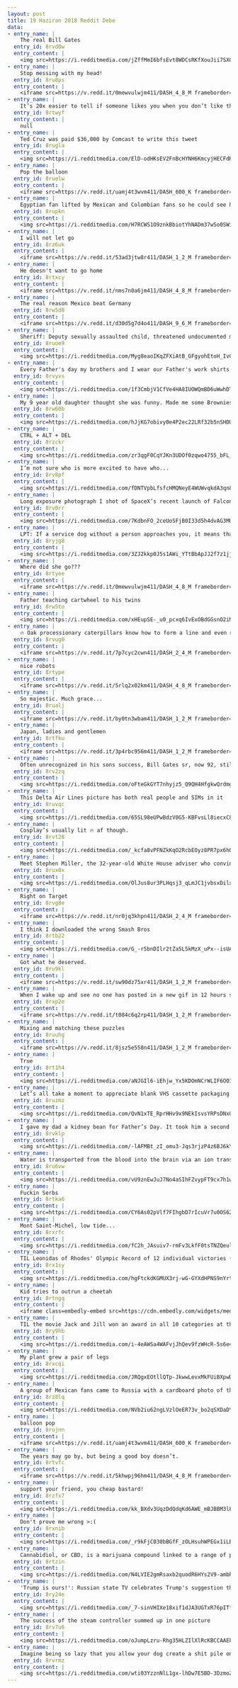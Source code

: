 ```yaml
---
layout: post
title: 19 Haziran 2018 Reddit Debe
data:
- entry_name: |
    The real Bill Gates
  entry_id: 8rvd0w
  entry_content: |
    <img src=https://i.redditmedia.com/jZffMmI6bfsEvt8WDCsRKfXouJii7SXGOyrA7RXzzWY.png?s=7c377fcd74fd401f043454f76938831f frameborder=0>
- entry_name: |
    Stop messing with my head!
  entry_id: 8ru8ps
  entry_content: |
    <iframe src=https://v.redd.it/0mewvulwjm411/DASH_4_8_M frameborder=0></iframe>
- entry_name: |
    It’s 20x easier to tell if someone likes you when you don’t like them back.
  entry_id: 8rtwyf
  entry_content: |
    null
- entry_name: |
    Ted Cruz was paid $36,000 by Comcast to write this tweet
  entry_id: 8rugla
  entry_content: |
    <img src=https://i.redditmedia.com/ElD-odHKsEV2FnBcHYNH6KmcyjHECFdR4qE7lf3RzMw.jpg?s=52d33440eca6c0cd147806e8d252b35b frameborder=0>
- entry_name: |
    Pop the balloon
  entry_id: 8ruelw
  entry_content: |
    <iframe src=https://v.redd.it/uamj4t3wvm411/DASH_600_K frameborder=0></iframe>
- entry_name: |
    Egyptian fan lifted by Mexican and Colombian fans so he could see his team play.
  entry_id: 8rupkn
  entry_content: |
    <img src=https://i.redditmedia.com/H7RCWS1O9znkBbiotYhNADm37wSo0SWiSvcurwCD5bk.jpg?s=1eae812ed1f9b78ebc17f34f1e687198 frameborder=0>
- entry_name: |
    I will not let go
  entry_id: 8rz6uk
  entry_content: |
    <iframe src=https://v.redd.it/53ad3jtw8r411/DASH_1_2_M frameborder=0></iframe>
- entry_name: |
    He doesn't want to go home
  entry_id: 8rtxcy
  entry_content: |
    <iframe src=https://v.redd.it/nms7n0a6jm411/DASH_4_8_M frameborder=0></iframe>
- entry_name: |
    The real reason Mexico beat Germany
  entry_id: 8rw5d8
  entry_content: |
    <iframe src=https://v.redd.it/d30d5g7d4o411/DASH_9_6_M frameborder=0></iframe>
- entry_name: |
    Sheriff: Deputy sexually assaulted child, threatened undocumented mom if she reported it
  entry_id: 8ruoe9
  entry_content: |
    <img src=https://i.redditmedia.com/Myg8eaoIKqZFXiAtB_GFgyohEtoH_IvCvU74ccX02DA.jpg?s=7587ac34a2bdae5240eb53e652202e60 frameborder=0>
- entry_name: |
    Every Father's day my brothers and I wear our Father's work shirts. He died 18 years ago
  entry_id: 8rvyvs
  entry_content: |
    <img src=https://i.redditmedia.com/1f3CmbjV1CfVe4HA8IUOWQmBD6uWwhDT7E7E64RqlMg.jpg?s=8b882143f223563bc083439450b244dc frameborder=0>
- entry_name: |
    My 9 year old daughter thought she was funny. Made me some Brownies for Father's Day.
  entry_id: 8rw60b
  entry_content: |
    <img src=https://i.redditmedia.com/hJjKG7obivy0e4P2ec22LRf32b5nSHDU0IUkNMpOXuY.jpg?s=f4994916f91cb22c0f1549d7544c74f9 frameborder=0>
- entry_name: |
    CTRL + ALT + DEL
  entry_id: 8rzckr
  entry_content: |
    <img src=https://i.redditmedia.com/zr3qgF0CqYJKn3UDOf0zqwo4755_bFL_czQDU36Gs4E.png?s=a7350db0f87318fe97537189bfe065a0 frameborder=0>
- entry_name: |
    I’m not sure who is more excited to have who...
  entry_id: 8rv8pf
  entry_content: |
    <img src=https://i.redditmedia.com/fDNTVpbLfsfcHMQNeyE4WUWvqkdA3qn8Y51VSCs7EPY.jpg?s=9ca90626b95c752611690496d7931e90 frameborder=0>
- entry_name: |
    Long exposure photograph I shot of SpaceX’s recent launch of Falcon 9 and SES-12
  entry_id: 8rv0rr
  entry_content: |
    <img src=https://i.redditmedia.com/7KdbnFO_2ceUoSFjB0I33d5h4dvAG3MUuGruiHUVKAQ.jpg?s=031dfd7c67739fd14a392f99eba86989 frameborder=0>
- entry_name: |
    LPT: If a service dog without a person approaches you, it means that the person is in need of help.
  entry_id: 8ryjg8
  entry_content: |
    <img src=https://i.redditmedia.com/3ZJ2kkp0J5s1AWi_YTtBbApJJ2f7z1jj9DrMFAim4Lo.jpg?s=bda0d9ef5d2644272485304568d53f14 frameborder=0>
- entry_name: |
    Where did she go???
  entry_id: 8rtyee
  entry_content: |
    <iframe src=https://v.redd.it/0mewvulwjm411/DASH_4_8_M frameborder=0></iframe>
- entry_name: |
    Father teaching cartwheel to his twins
  entry_id: 8rw5to
  entry_content: |
    <img src=https://i.redditmedia.com/xHEupSE-_u0_pcxq6IvExOBdGGsnO2iMsGiuZsh4lLs.png?s=abee8d2f085e2f04ce4adb33706b8393 frameborder=0>
- entry_name: |
    🔥 Oak processionary caterpillars know how to form a line and even merge
  entry_id: 8rvug0
  entry_content: |
    <iframe src=https://v.redd.it/7p7cyc2cwn411/DASH_2_4_M frameborder=0></iframe>
- entry_name: |
    nice robots
  entry_id: 8rtype
  entry_content: |
    <iframe src=https://v.redd.it/5rlq2x02km411/DASH_4_8_M frameborder=0></iframe>
- entry_name: |
    So majestic. Much grace...
  entry_id: 8rualj
  entry_content: |
    <iframe src=https://v.redd.it/by0tn3wbam411/DASH_1_2_M frameborder=0></iframe>
- entry_name: |
    Japan, ladies and gentlemen
  entry_id: 8rtfku
  entry_content: |
    <iframe src=https://v.redd.it/3p4rbc956m411/DASH_1_2_M frameborder=0></iframe>
- entry_name: |
    Often unrecognized in his sons success, Bill Gates sr, now 92, still gives his son advice. Oh yea, he’s also 6’7”
  entry_id: 8rv2zq
  entry_content: |
    <img src=https://i.redditmedia.com/oFteGkGYT7nhyjz5_Q9QH4HfgkwQrdmgymOAQAyEDU8.jpg?s=e372ea76925d6e1a6713cf6329068bc2 frameborder=0>
- entry_name: |
    This Delta Air Lines picture has both real people and SIMs in it
  entry_id: 8ruvqc
  entry_content: |
    <img src=https://i.redditmedia.com/65SL98eUPwBdzV0G5-KBFvsLl8iecxC8z-MTDWI-x5M.jpg?s=ad2efcc005cd277bf2903b496a64cb77 frameborder=0>
- entry_name: |
    Cosplay’s usually lit 🔥 af though.
  entry_id: 8rvt28
  entry_content: |
    <img src=https://i.redditmedia.com/_kcfa8vPFNZkKqO2RcbEOyz8PR7px6h0jCzQt-yX0lA.jpg?s=3b727fea7ded4fb4ef5c3a8dd98b22f7 frameborder=0>
- entry_name: |
    Meet Stephen Miller, the 32-year-old White House adviser who convinced Trump to start separating migrant children from their parents at the border
  entry_id: 8rux0x
  entry_content: |
    <img src=https://i.redditmedia.com/OlJus8ur3PLHqsj3_qLmJC1jvbsxDilxQCol4nB-_GM.jpg?s=8723327b6d230e7ad693024f7efac7d8 frameborder=0>
- entry_name: |
    Right on Target
  entry_id: 8rvg8e
  entry_content: |
    <iframe src=https://v.redd.it/nr0jq3khpn411/DASH_2_4_M frameborder=0></iframe>
- entry_name: |
    I think I downloaded the wrong Smash Bros
  entry_id: 8rtb22
  entry_content: |
    <img src=https://i.redditmedia.com/G_-r5bnDIlr2tZa5L5kMzX_uPx--isUAEzUCbNxDDc8.jpg?s=04150e8d5bfefe27513024b3b3bc37ce frameborder=0>
- entry_name: |
    Got what he deserved.
  entry_id: 8ru9kl
  entry_content: |
    <iframe src=https://v.redd.it/sw90dz75xr411/DASH_1_2_M frameborder=0></iframe>
- entry_name: |
    When I wake up and see no one has posted in a new gif in 12 hours so the sub is free for the taking...
  entry_id: 8rxp2e
  entry_content: |
    <iframe src=https://v.redd.it/t084c6q2rp411/DASH_1_2_M frameborder=0></iframe>
- entry_name: |
    Mixing and matching these puzzles
  entry_id: 8ruuhg
  entry_content: |
    <iframe src=https://v.redd.it/8jsz5e558n411/DASH_1_2_M frameborder=0></iframe>
- entry_name: |
    True
  entry_id: 8rt1h4
  entry_content: |
    <img src=https://i.redditmedia.com/aNJGIl6-iEhjw_Yx5KDOmNCrWLIF6OO1FbOqF02jxfw.jpg?s=9a2791f436d3aa55ac8d6f7ec873ce78 frameborder=0>
- entry_name: |
    Let’s all take a moment to appreciate blank VHS cassette packaging design trends.
  entry_id: 8ruzmz
  entry_content: |
    <img src=https://i.redditmedia.com/QvN1xTE_RprHHv9x9NEkIsvsYRPsDNx0Y3eUWdkSTAk.jpg?s=4a530f634d5cfc6ee96e9a7bcd360a59 frameborder=0>
- entry_name: |
    I gave my dad a kidney bean for Father’s Day. It took him a second but he finally realized... I’m a match to donate a kidney!
  entry_id: 8rvklp
  entry_content: |
    <img src=https://i.redditmedia.com/-lAFMBt_zI_omu3-Jqs3rjzP4z6BJ6kY3KVdcjNyTdA.jpg?s=38999bce18355588b78e080956e26c3c frameborder=0>
- entry_name: |
    Water is transported from the blood into the brain via an ion transporter and not by osmosis as was previously speculated, a new study on mice reveals. If the mechanism can be targeted with medicine, it may prove relevant to all disorders involving increased intracranial pressure.
  entry_id: 8ru6vw
  entry_content: |
    <img src=https://i.redditmedia.com/vU9znEwJuJ7No4aSIhFZvypFT9cx7h1wSYdL0TYkkEI.jpg?s=274cfc7b94a3727af48c5282887d4232 frameborder=0>
- entry_name: |
    Fuckin Serbs
  entry_id: 8rtka6
  entry_content: |
    <img src=https://i.redditmedia.com/CY6As02pVlf7FIhgbD7rIcuVr7u0OS62Hb8RJst-XYw.jpg?s=9d60a8dc40d4ccadc745926b66ebaab1 frameborder=0>
- entry_name: |
    Mont Saint-Michel, low tide...
  entry_id: 8rxrfc
  entry_content: |
    <img src=https://i.redditmedia.com/fC2h_JAsuiv7-rmFv3LkfF0tsTNZQeul4KpyIQO-_7E.jpg?s=5099aa803036ee5fe26fe11baac20bfd frameborder=0>
- entry_name: |
    TIL Leonidas of Rhodes' Olympic Record of 12 individual victories (164 - 152 BC) stood for over 2100 years before being eclipsed by Michael Phelps in 2016
  entry_id: 8rx1sy
  entry_content: |
    <img src=https://i.redditmedia.com/hgFtckdKGMUX3rj-wG-GYXdHPNS9nYrtp0bodEE8lBs.jpg?s=8fcc7c03f5f71bf44a416735832de655 frameborder=0>
- entry_name: |
    Kid tries to outrun a cheetah
  entry_id: 8rtngq
  entry_content: |
    <iframe class=embedly-embed src=https://cdn.embedly.com/widgets/media.html?src=https%3A%2F%2Fgfycat.com%2Fifr%2FHiddenHatefulAddax&url=https%3A%2F%2Fgfycat.com%2FHiddenHatefulAddax&image=https%3A%2F%2Fthumbs.gfycat.com%2FHiddenHatefulAddax-size_restricted.gif&key=2aa3c4d5f3de4f5b9120b660ad850dc9&type=text%2Fhtml&schema=gfycat width=600 height=600 scrolling=no frameborder=0 allowfullscreen></iframe>
- entry_name: |
    TIL the movie Jack and Jill won an award in all 10 categories at the 32nd Golden Raspberry awards. This included Adam Sandler winning in BOTH worst actor and worst actress categories.
  entry_id: 8ry9hb
  entry_content: |
    <img src=https://i.redditmedia.com/i-4eAWSa4WAFvjJhQev9fzWHcR-5s6e4Mt1wLEO__dk.jpg?s=55d14c9ecec7010a54a91e3b0c21ba2a frameborder=0>
- entry_name: |
    My plant grew a pair of legs
  entry_id: 8rxcqi
  entry_content: |
    <img src=https://i.redditmedia.com/JRQgxEOtllQTp-JkwwLevxMkFUiBXpwDaCLED1q-qlU.jpg?s=dd47ca6642377b8ebba4d2b4a4ffc5c7 frameborder=0>
- entry_name: |
    A group of Mexican fans came to Russia with a cardboard photo of the friend whose wife didn’t let him go 🤣🤣
  entry_id: 8rz8lq
  entry_content: |
    <img src=https://i.redditmedia.com/NVb2iu62ngLVzlOeER73v_bo2qSXDaDYSdovIOBOAkA.jpg?s=814c1d6439890160a7c37183253e47ff frameborder=0>
- entry_name: |
    balloon pop
  entry_id: 8rujnn
  entry_content: |
    <iframe src=https://v.redd.it/uamj4t3wvm411/DASH_600_K frameborder=0></iframe>
- entry_name: |
    The years may go by, but being a good boy doesn’t.
  entry_id: 8rtvfc
  entry_content: |
    <iframe src=https://v.redd.it/5khwpj96hm411/DASH_4_8_M frameborder=0></iframe>
- entry_name: |
    support your friend, you cheap bastard!
  entry_id: 8rzfx7
  entry_content: |
    <img src=https://i.redditmedia.com/kk_BXdv3UqzDdQdqKd6AWE_mBJBBM3lFXI8rL60pEBc.jpg?s=a1103694929699d0adcaaffbad68b776 frameborder=0>
- entry_name: |
    Don't prove me wrong >:(
  entry_id: 8rxnib
  entry_content: |
    <img src=https://i.redditmedia.com/_r9kFjC030bBGfF_zOLHsuhWPEGx1iLBbxMVj0fE6W0.jpg?s=876bab8a249e610f3ec918f2d915e290 frameborder=0>
- entry_name: |
    Cannabidiol, or CBD, is a marijuana compound linked to a range of potential health benefits but does not get you high. The roughly $1 billion CBD industry is slated to shift into high gear if the federal government approves the first CBD-based drug, an epilepsy medication called Epidiolex.
  entry_id: 8rtzin
  entry_content: |
    <img src=https://i.redditmedia.com/N4LVIE2gmRsaxb2quodR6HYs2V9-ambPq4z85eK6j3A.jpg?s=bc837072023b24621292704b3fc20af2 frameborder=0>
- entry_name: |
    'Trump is ours!': Russian state TV celebrates Trump's suggestion that Crimea is part of Russia
  entry_id: 8ry24e
  entry_content: |
    <img src=https://i.redditmedia.com/_7-sinVHIXe18xif1dJA3UGTxR76pITfGgfmK82twv8.jpg?s=afcceb0fc71f5913f8b0393b804b2382 frameborder=0>
- entry_name: |
    The success of the steam controller summed up in one picture
  entry_id: 8rv7u6
  entry_content: |
    <img src=https://i.redditmedia.com/oJumpLzru-Rhg35HLZIlXlRcKBCCAAEkdsz3TqlyNzk.jpg?s=a2edc55c70eae37de3a7a572cac113f4 frameborder=0>
- entry_name: |
    Imagine being so lazy that you allow your dog create a shit pile on your balcony instead of taking it for a walk.
  entry_id: 8rvrmz
  entry_content: |
    <img src=https://i.redditmedia.com/wti03YzznNlL1gx-lhDw7E5BD-3DzmoZH4s3aApKPFQ.jpg?s=a143fa7154765984b84da57b3a64289b frameborder=0>
---
```

